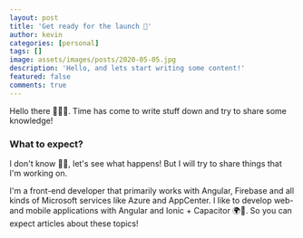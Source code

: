 ```yaml
---
layout: post
title: 'Get ready for the launch 🚀'
author: kevin
categories: [personal]
tags: []
image: assets/images/posts/2020-05-05.jpg
description: 'Hello, and lets start writing some content!'
featured: false
comments: true
---
```


Hello there 🙋🏻‍♂️. Time has come to write stuff down and try to share some knowledge!

### What to expect?

I don't know 🤷‍♂️, let's see what happens!
But I will try to share things that I'm working on.

I'm a front-end developer that primarily works with Angular, Firebase and all kinds of Microsoft services like Azure and AppCenter.
I like to develop web- and mobile applications with Angular and Ionic + Capacitor 🌍📱. So you can expect articles about these topics!

